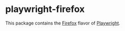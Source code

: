 # playwright-firefox
This package contains the [Firefox](https://www.mozilla.org/firefox/) flavor of [Playwright](http://github.com/microsoft/playwright).
